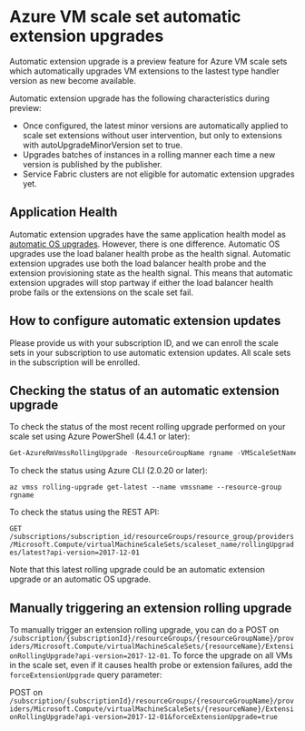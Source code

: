 # Azure VM scale set automatic extension upgrades

Automatic extension upgrade is a preview feature for Azure VM scale sets which automatically upgrades VM extensions to the lastest type handler version as new become available.

Automatic extension upgrade has the following characteristics during preview:
- Once configured, the latest minor versions are automatically applied to scale set extensions without user intervention, but only to extensions with autoUpgradeMinorVersion set to true.
- Upgrades batches of instances in a rolling manner each time a new version is published by the publisher.
- Service Fabric clusters are not eligible for automatic extension upgrades yet.


## Application Health

Automatic extension upgrades have the same application health model as [automatic OS upgrades](./autoosupgrade-doc.md). However, there is one difference. Automatic OS upgrades use the load balaner health probe as the health signal. Automatic extension upgrades use both the load balancer health probe and the extension provisioning state as the health signal. This means that automatic extension upgrades will stop partway if either the load balancer health probe fails or the extensions on the scale set fail.

## How to configure automatic extension updates

Please provide us with your subscription ID, and we can enroll the scale sets in your subscription to use automatic extension updates. All scale sets in the subscription will be enrolled.


## Checking the status of an automatic extension upgrade

To check the status of the most recent rolling upgrade performed on your scale set using Azure PowerShell (4.4.1 or later):

```powershell
Get-AzureRmVmssRollingUpgrade -ResourceGroupName rgname -VMScaleSetName vmssname
```

To check the status using Azure CLI (2.0.20 or later):

```azure-cli
az vmss rolling-upgrade get-latest --name vmssname --resource-group rgname
```

To check the status using the REST API:

`GET /subscriptions/subscription_id/resourceGroups/resource_group/providers/Microsoft.Compute/virtualMachineScaleSets/scaleset_name/rollingUpgrades/latest?api-version=2017-12-01`

Note that this latest rolling upgrade could be an automatic extension upgrade or an automatic OS upgrade.

## Manually triggering an extension rolling upgrade

To manually trigger an extension rolling upgrade, you can do a POST on `/subscription/{subscriptionId}/resourceGroups/{resourceGroupName}/providers/Microsoft.Compute/virtualMachineScaleSets/{resourceName}/ExtensionRollingUpgrade?api-version=2017-12-01`. To force the upgrade on all VMs in the scale set, even if it causes health probe or extension failures, add the `forceExtensionUpgrade` query parameter:

POST on `/subscription/{subscriptionId}/resourceGroups/{resourceGroupName}/providers/Microsoft.Compute/virtualMachineScaleSets/{resourceName}/ExtensionRollingUpgrade?api-version=2017-12-01&forceExtensionUpgrade=true`
